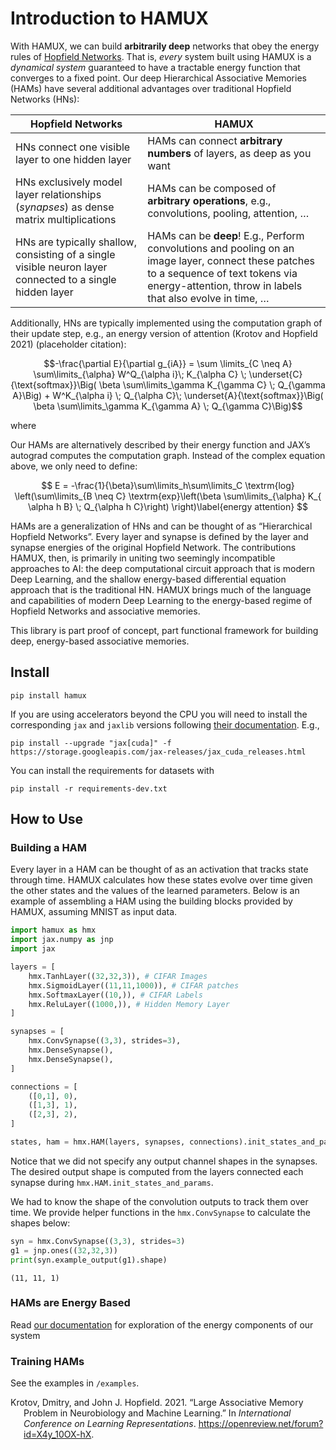 Introduction to HAMUX
================

<!-- WARNING: THIS FILE WAS AUTOGENERATED! DO NOT EDIT! -->

With HAMUX, we can build **arbitrarily deep** networks that obey the
energy rules of [Hopfield
Networks](https://en.wikipedia.org/wiki/Hopfield_network). That is,
*every* system built using HAMUX is a *dynamical system* guaranteed to
have a tractable energy function that converges to a fixed point. Our
deep Hierarchical Associative Memories (HAMs) have several additional
advantages over traditional Hopfield Networks (HNs):

| Hopfield Networks                                                                                         | HAMUX                                                                                                                                                                                                       |
|-----------------------------------------------------------------------------------------------------------|-------------------------------------------------------------------------------------------------------------------------------------------------------------------------------------------------------------|
| HNs connect one visible layer to one hidden layer                                                         | HAMs can connect **arbitrary numbers** of layers, as deep as you want                                                                                                                                       |
| HNs exclusively model layer relationships (*synapses*) as dense matrix multiplications                    | HAMs can be composed of **arbitrary operations**, e.g., convolutions, pooling, attention, $\ldots$                                                                                                          |
| HNs are typically shallow, consisting of a single visible neuron layer connected to a single hidden layer | HAMs can be **deep**! E.g., Perform convolutions and pooling on an image layer, connect these patches to a sequence of text tokens via energy-attention, throw in labels that also evolve in time, $\ldots$ |

Additionally, HNs are typically implemented using the computation graph
of their update step, e.g., an energy version of attention (Krotov and
Hopfield 2021) (placeholder citation):

$$-\frac{\partial E}{\partial g_{iA}} = \sum \limits_{C \neq A} \sum\limits_{\alpha}  W^Q_{\alpha i}\; K_{\alpha C} \; \underset{C}{\text{softmax}}\Big( \beta \sum\limits_\gamma K_{\gamma C} \; Q_{\gamma A}\Big) + W^K_{\alpha i} \; Q_{\alpha C}\; \underset{A}{\text{softmax}}\Big( \beta \sum\limits_\gamma K_{\gamma A} \; Q_{\gamma C}\Big)$$

where

Our HAMs are alternatively described by their energy function and JAX’s
autograd computes the computation graph. Instead of the complex equation
above, we only need to define:

$$  E = -\frac{1}{\beta}\sum\limits_h\sum\limits_C \textrm{log} \left(\sum\limits_{B \neq C} \textrm{exp}\left(\beta \sum\limits_{\alpha} K_{ \alpha h B} \; Q_{\alpha h C}\right) \right)\label{energy attention}
 $$

HAMs are a generalization of HNs and can be thought of as “Hierarchical
Hopfield Networks”. Every layer and synapse is defined by the layer and
synapse energies of the original Hopfield Network. The contributions
HAMUX, then, is primarily in uniting two seemingly incompatible
approaches to AI: the deep computational circuit approach that is modern
Deep Learning, and the shallow energy-based differential equation
approach that is the traditional HN. HAMUX brings much of the language
and capabilities of modern Deep Learning to the energy-based regime of
Hopfield Networks and associative memories.

This library is part proof of concept, part functional framework for
building deep, energy-based associative memories.

## Install

    pip install hamux

If you are using accelerators beyond the CPU you will need to install
the corresponding `jax` and `jaxlib` versions following [their
documentation](https://github.com/google/jax#installation). E.g.,

    pip install --upgrade "jax[cuda]" -f https://storage.googleapis.com/jax-releases/jax_cuda_releases.html

You can install the requirements for datasets with

    pip install -r requirements-dev.txt

## How to Use

### Building a HAM

Every layer in a HAM can be thought of as an activation that tracks
state through time. HAMUX calculates how these states evolve over time
given the other states and the values of the learned parameters. Below
is an example of assembling a HAM using the building blocks provided by
HAMUX, assuming MNIST as input data.

``` python
import hamux as hmx
import jax.numpy as jnp
import jax
```

``` python
layers = [
    hmx.TanhLayer((32,32,3)), # CIFAR Images
    hmx.SigmoidLayer((11,11,1000)), # CIFAR patches
    hmx.SoftmaxLayer((10,)), # CIFAR Labels
    hmx.ReluLayer((1000,)), # Hidden Memory Layer
]

synapses = [
    hmx.ConvSynapse((3,3), strides=3),
    hmx.DenseSynapse(),
    hmx.DenseSynapse(),
]

connections = [
    ([0,1], 0),
    ([1,3], 1),
    ([2,3], 2),
]

states, ham = hmx.HAM(layers, synapses, connections).init_states_and_params(jax.random.PRNGKey(0));
```

Notice that we did not specify any output channel shapes in the
synapses. The desired output shape is computed from the layers connected
each synapse during `hmx.HAM.init_states_and_params`.

We had to know the shape of the convolution outputs to track them over
time. We provide helper functions in the `hmx.ConvSynapse` to calculate
the shapes below:

``` python
syn = hmx.ConvSynapse((3,3), strides=3)
g1 = jnp.ones((32,32,3))
print(syn.example_output(g1).shape)
```

    (11, 11, 1)

### HAMs are Energy Based

Read [our documentation](https://bhoov.github.io/hamux) for exploration
of the energy components of our system

### Training HAMs

See the examples in `/examples`.

<div id="refs" class="references csl-bib-body hanging-indent">

<div id="ref-krotov2021large" class="csl-entry">

Krotov, Dmitry, and John J. Hopfield. 2021. “Large Associative Memory
Problem in Neurobiology and Machine Learning.” In *International
Conference on Learning Representations*.
<https://openreview.net/forum?id=X4y_10OX-hX>.

</div>

</div>

